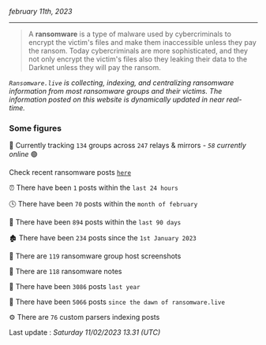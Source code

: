 _february 11th, 2023_

---

> A **ransomware** is a type of malware used by cybercriminals to encrypt the victim's files and make them inaccessible unless they pay the ransom. Today cybercriminals are more sophisticated, and they not only encrypt the victim's files also they leaking their data to the Darknet unless they will pay the ransom.


_`Ransomware.live` is collecting, indexing, and centralizing ransomware information from most ransomware groups and their victims. The information posted on this website is dynamically updated in near real-time._

### Some figures 

🔎 Currently tracking `134` groups across `247` relays & mirrors - _`58` currently online_ 🟢

Check recent ransomware posts [`here`](recentposts.md)


⏰ There have been `1` posts within the `last 24 hours`

🕓 There have been `70` posts within the `month of february`

📅 There have been `894` posts within the `last 90 days`

🏚 There have been `234` posts since the `1st January 2023`

📸 There are `119` ransomware group host screenshots

📝 There are `118` ransomware notes

🚀 There have been `3086` posts `last year`

🐣 There have been `5066` posts `since the dawn of ransomware.live`

⚙️ There are `76` custom parsers indexing posts



Last update : _Saturday 11/02/2023 13.31 (UTC)_

